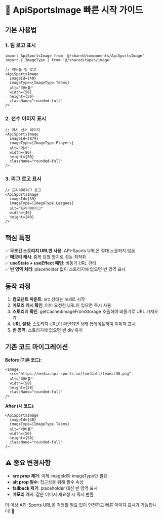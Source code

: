 # 🚀 ApiSportsImage 빠른 시작 가이드

## 기본 사용법

### 1. 팀 로고 표시

```tsx
import ApiSportsImage from '@/shared/components/ApiSportsImage'
import { ImageType } from '@/shared/types/image'

// 리버풀 팀 로고
<ApiSportsImage
  imageId={40}
  imageType={ImageType.Teams}
  alt="리버풀"
  width={50}
  height={50}
  className="rounded-full"
/>
```

### 2. 선수 이미지 표시

```tsx
// 메시 선수 이미지
<ApiSportsImage
  imageId={874}
  imageType={ImageType.Players}
  alt="메시"
  width={80}
  height={80}
  className="rounded-full"
/>
```

### 3. 리그 로고 표시

```tsx
// 프리미어리그 로고
<ApiSportsImage
  imageId={39}
  imageType={ImageType.Leagues}
  alt="프리미어리그"
  width={40}
  height={40}
/>
```

## 핵심 특징

✅ **무조건 스토리지 URL만 사용**: API-Sports URL은 절대 노출되지 않음  
✅ **메모리 캐시**: 중복 요청 방지로 성능 최적화  
✅ **useState + useEffect 패턴**: 비동기 URL 관리  
✅ **빈 영역 처리**: placeholder 없이 스토리지에 없으면 빈 영역 표시  

## 동작 과정

1. **컴포넌트 마운트**: src 상태는 null로 시작
2. **메모리 캐시 확인**: 이미 요청한 URL이 있으면 즉시 사용
3. **스토리지 확인**: getCachedImageFromStorage 호출하여 비동기로 URL 가져오기
4. **URL 설정**: 스토리지 URL이 확인되면 상태 업데이트하여 이미지 표시
5. **빈 영역**: 스토리지에 없으면 빈 div 유지

## 기존 코드 마이그레이션

**Before (기존 코드):**
```tsx
<Image
  src="https://media.api-sports.io/football/teams/40.png"
  alt="리버풀"
  width={50}
  height={50}
  className="rounded-full"
/>
```

**After (새 코드):**
```tsx
<ApiSportsImage
  imageId={40}
  imageType={ImageType.Teams}
  alt="리버풀"
  width={50}
  height={50}
  className="rounded-full"
/>
```

## ⚠️ 중요 변경사항

- **src prop 제거**: 이제 imageId와 imageType만 필요
- **alt prop 필수**: 접근성을 위해 필수 속성
- **fallback 제거**: placeholder 대신 빈 영역 표시
- **메모리 캐시**: 같은 이미지 재요청 시 즉시 반환

더 이상 API-Sports URL을 걱정할 필요 없이 안전하고 빠른 이미지 표시가 가능합니다! 🎉 